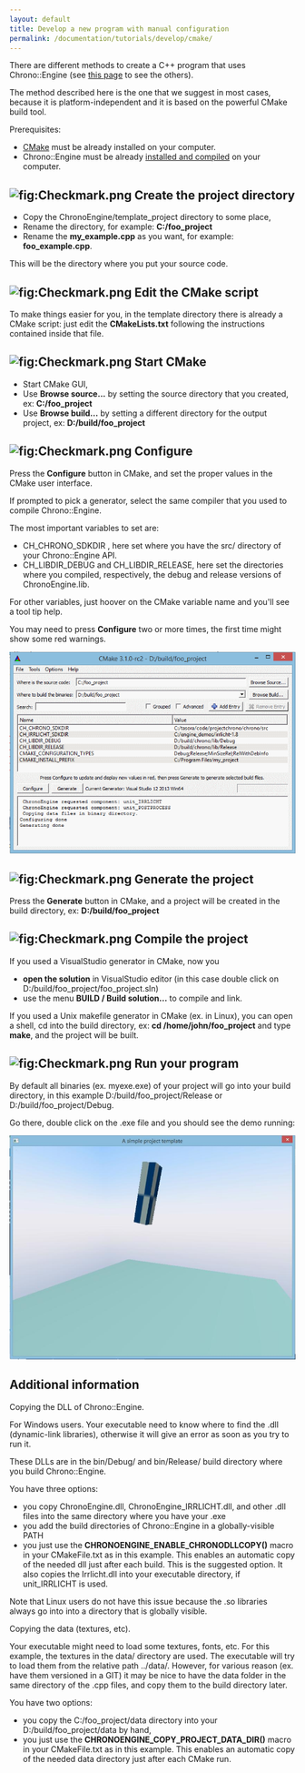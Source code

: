 ```yaml
---
layout: default
title: Develop a new program with manual configuration
permalink: /documentation/tutorials/develop/cmake/
---
```


There are different methods to create a C++ program that uses
Chrono::Engine (see [this page](Develop_a_program "wikilink") to see the
others).

The method described here is the one that we suggest in most cases,
because it is platform-independent and it is based on the powerful CMake
build tool.

Prerequisites:

-   [CMake](http://www.cmake.org) must be already installed on
    your computer.
-   Chrono::Engine must be already [installed and
    compiled](ChronoEngine:Installation "wikilink") on your computer.

![](Checkmark.png "fig:Checkmark.png") Create the project directory
-------------------------------------------------------------------

-   Copy the ChronoEngine/template\_project directory to some place,
-   Rename the directory, for example: **C:/foo\_project**
-   Rename the **my\_example.cpp** as you want, for example:
    **foo\_example.cpp**.

This will be the directory where you put your source code.

![](Checkmark.png "fig:Checkmark.png") Edit the CMake script
------------------------------------------------------------

To make things easier for you, in the template directory there is
already a CMake script: just edit the **CMakeLists.txt** following the
instructions contained inside that file.

![](Checkmark.png "fig:Checkmark.png") Start CMake
--------------------------------------------------

-   Start CMake GUI,
-   Use **Browse source...** by setting the source directory that you
    created, ex: **C:/foo\_project**
-   Use **Browse build...** by setting a different directory for the
    output project, ex: **D:/build/foo\_project**

![](Checkmark.png "fig:Checkmark.png") Configure
------------------------------------------------

Press the **Configure** button in CMake, and set the proper values in
the CMake user interface.

If prompted to pick a generator, select the same compiler that you used
to compile Chrono::Engine.

The most important variables to set are:

-   CH\_CHRONO\_SDKDIR , here set where you have the src/ directory of
    your Chrono::Engine API.
-   CH\_LIBDIR\_DEBUG and CH\_LIBDIR\_RELEASE, here set the directories
    where you compiled, respectively, the debug and release versions
    of ChronoEngine.lib.

For other variables, just hoover on the CMake variable name and you'll
see a tool tip help.

You may need to press **Configure** two or more times, the first time
might show some red warnings.

![](/images/tutorials/cmake_fooproject2.gif "cmake_fooproject2.gif")

![](Checkmark.png "fig:Checkmark.png") Generate the project
-----------------------------------------------------------

Press the **Generate** button in CMake, and a project will be created in
the build directory, ex: **D:/build/foo\_project**

![](Checkmark.png "fig:Checkmark.png") Compile the project
----------------------------------------------------------

If you used a VisualStudio generator in CMake, now you

-   **open the solution** in VisualStudio editor (in this case double
    click on D:/build/foo\_project/foo\_project.sln)
-   use the menu **BUILD / Build solution...** to compile and link.

If you used a Unix makefile generator in CMake (ex. in Linux), you can
open a shell, cd into the build directory, ex: **cd
/home/john/foo\_project** and type **make**, and the project will be
built.

![](Checkmark.png "fig:Checkmark.png") Run your program
-------------------------------------------------------

By default all binaries (ex. myexe.exe) of your project will go into
your build directory, in this example D:/build/foo\_project/Release or
D:/build/foo\_project/Debug.

Go there, double click on the .exe file and you should see the demo
running:

![](/images/tutorials/fooproject.jpg "fooproject.jpg")

Additional information
----------------------

<span class="label label-info"><span class="glyphicon glyphicon-info-sign"></span></span> Copying the DLL of Chrono::Engine.

For Windows users. Your executable need to know where to find the .dll (dynamic-link libraries), otherwise it will give an error as soon as you try to run it.

These DLLs are in the bin/Debug/ and bin/Release/ build directory where you build Chrono::Engine.

You have three options:

* you copy ChronoEngine.dll, ChronoEngine_IRRLICHT.dll, and other .dll files into the same directory where you have your .exe
* you add the build directories of Chrono::Engine in a globally-visible PATH
* you just use the **CHRONOENGINE_ENABLE_CHRONODLLCOPY()** macro in your CMakeFile.txt as in this example. This enables an automatic copy of the needed dll just after each build. This is the suggested option. It also copies the Irrlicht.dll into your executable directory, if unit_IRRLICHT is used. 

Note that Linux users do not have this issue because the .so libraries always go into into a directory that is globally visible.

<span class="label label-info"><span class="glyphicon glyphicon-info-sign"></span></span> Copying the data (textures, etc).

Your executable might need to load some textures, fonts, etc. For this example, the textures in the data/ directory are used. The executable will try to load them from the relative path ../data/. However, for various reason (ex. have them versioned in a GIT) it may be nice to have the data folder in the same directory of the .cpp files, and copy them to the build directory later.

You have two options:

* you copy the C:/foo_project/data directory into your D:/build/foo_project/data by hand,
* you just use the **CHRONOENGINE_COPY_PROJECT_DATA_DIR()** macro in your CMakeFile.txt as in this example. This enables an automatic copy of the needed data directory just after each CMake run. 



